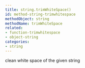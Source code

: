 ```yaml
---
title: string.trimWhiteSpace()
id: method-string-trimwhitespace
methodObject: string
methodName: trimWhiteSpace
related:
- function-trimwhitespace
- object-string
categories:
- string
---
```


clean white space of the given string